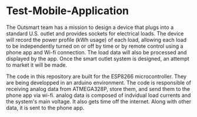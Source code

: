 # Test-Mobile-Application
The Outsmart team has a mission to design a device that plugs into a standard U.S. outlet and provides sockets for electrical loads. The device will record the power profile (kWh usage) of each load, allowing each load to be independently turned on or off by time or by remote control using a phone app and Wi-fi connection. The load data will also be processed and displayed by the app. Once the smart outlet system is designed, an attempt to market it will be made. 

The code in this repository are built for the ESP8266 microcontroller. They are being developped in an arduino environment. The code is responsible of receiving analog data from ATMEGA328P, store them, and send them to the phone app via wi-fi. analog data is composed of indvidual load currents and the system's main voltage. It also gets time off the internet. Along with other data, it is sent to the phone app.
